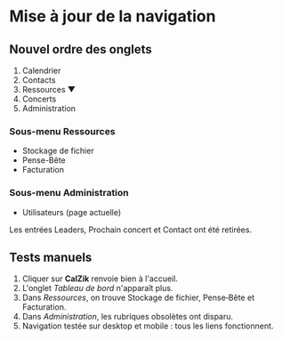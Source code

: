 # Mise à jour de la navigation

## Nouvel ordre des onglets
1. Calendrier
2. Contacts
3. Ressources ▼
4. Concerts
5. Administration

### Sous-menu Ressources
- Stockage de fichier
- Pense-Bête
- Facturation

### Sous-menu Administration
- Utilisateurs (page actuelle)

Les entrées Leaders, Prochain concert et Contact ont été retirées.

## Tests manuels
1. Cliquer sur **CalZik** renvoie bien à l'accueil.
2. L'onglet *Tableau de bord* n'apparaît plus.
3. Dans *Ressources*, on trouve Stockage de fichier, Pense‑Bête et Facturation.
4. Dans *Administration*, les rubriques obsolètes ont disparu.
5. Navigation testée sur desktop et mobile : tous les liens fonctionnent.
